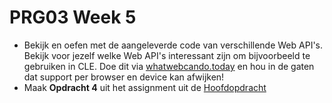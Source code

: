 # PRG03 Week 5
- Bekijk en oefen met de aangeleverde code van verschillende Web API's. Bekijk
voor jezelf welke Web API's interessant zijn om bijvoorbeeld te gebruiken in CLE.
Doe dit via [whatwebcando.today](https://whatwebcando.today/) en hou in de gaten 
dat support per browser en device kan afwijken!
- Maak **Opdracht 4** uit het assignment uit de [Hoofdopdracht](../assignment) 
